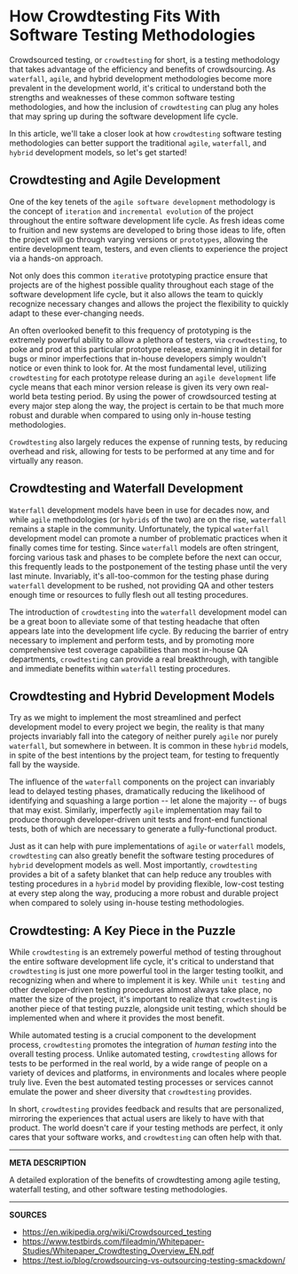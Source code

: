 # How Crowdtesting Fits With Software Testing Methodologies

Crowdsourced testing, or `crowdtesting` for short, is a testing methodology that takes advantage of the efficiency and benefits of crowdsourcing.  As `waterfall`, `agile`, and hybrid development methodologies become more prevalent in the development world, it's critical to understand both the strengths and weaknesses of these common software testing methodologies, and how the inclusion of `crowdtesting` can plug any holes that may spring up during the software development life cycle.

In this article, we'll take a closer look at how `crowdtesting` software testing methodologies can better support the traditional `agile`, `waterfall`, and `hybrid` development models, so let's get started!

## Crowdtesting and Agile Development

One of the key tenets of the `agile software development` methodology is the concept of `iteration` and `incremental evolution` of the project throughout the entire software development life cycle.  As fresh ideas come to fruition and new systems are developed to bring those ideas to life, often the project will go through varying versions or `prototypes`, allowing the entire development team, testers, and even clients to experience the project via a hands-on approach.

Not only does this common `iterative` prototyping practice ensure that projects are of the highest possible quality throughout each stage of the software development life cycle, but it also allows the team to quickly recognize necessary changes and allows the project the flexibility to quickly adapt to these ever-changing needs.

An often overlooked benefit to this frequency of prototyping is the extremely powerful ability to allow a plethora of testers, via `crowdtesting`, to poke and prod at this particular prototype release, examining it in detail for bugs or minor imperfections that in-house developers simply wouldn't notice or even think to look for.  At the most fundamental level, utilizing `crowdtesting` for each prototype release during an `agile development` life cycle means that each minor version release is given its very own real-world beta testing period.  By using the power of crowdsourced testing at every major step along the way, the project is certain to be that much more robust and durable when compared to using only in-house testing methodologies.

`Crowdtesting` also largely reduces the expense of running tests, by reducing overhead and risk, allowing for tests to be performed at any time and for virtually any reason.

## Crowdtesting and Waterfall Development

`Waterfall` development models have been in use for decades now, and while `agile` methodologies (or `hybrids` of the two) are on the rise, `waterfall` remains a staple in the community.  Unfortunately, the typical `waterfall` development model can promote a number of problematic practices when it finally comes time for testing.  Since `waterfall` models are often stringent, forcing various task and phases to be complete before the next can occur, this frequently leads to the postponement of the testing phase until the very last minute.  Invariably, it's all-too-common for the testing phase during `waterfall` development to be rushed, not providing QA and other testers enough time or resources to fully flesh out all testing procedures.

The introduction of `crowdtesting` into the `waterfall` development model can be a great boon to alleviate some of that testing headache that often appears late into the development life cycle.  By reducing the barrier of entry necessary to implement and perform tests, and by promoting more comprehensive test coverage capabilities than most in-house QA departments, `crowdtesting` can provide a real breakthrough, with tangible and immediate benefits within `waterfall` testing procedures.

## Crowdtesting and Hybrid Development Models

Try as we might to implement the most streamlined and perfect development model to every project we begin, the reality is that many projects invariably fall into the category of neither purely `agile` nor purely `waterfall`, but somewhere in between.  It is common in these `hybrid` models, in spite of the best intentions by the project team, for testing to frequently fall by the wayside.

The influence of the `waterfall` components on the project can invariably lead to delayed testing phases, dramatically reducing the likelihood of identifying and squashing a large portion -- let alone the majority -- of bugs that may exist.  Similarly, imperfectly `agile` implementation may fail to produce thorough developer-driven unit tests and front-end functional tests, both of which are necessary to generate a fully-functional product.

Just as it can help with pure implementations of `agile` or `waterfall` models, `crowdtesting` can also greatly benefit the software testing procedures of `hybrid` development models as well.  Most importantly, `crowdtesting` provides a bit of a safety blanket that can help reduce any troubles with testing procedures in a `hybrid` model by providing flexible, low-cost testing at every step along the way, producing a more robust and durable project when compared to solely using in-house testing methodologies.

## Crowdtesting: A Key Piece in the Puzzle

While `crowdtesting` is an extremely powerful method of testing throughout the entire software development life cycle, it's critical to understand that `crowdtesting` is just one more powerful tool in the larger testing toolkit, and recognizing when and where to implement it is key.  While `unit testing` and other developer-driven testing procedures almost always take place, no matter the size of the project, it's important to realize that `crowdtesting` is another piece of that testing puzzle, alongside unit testing, which should be implemented when and where it provides the most benefit.

While automated testing is a crucial component to the development process, `crowdtesting` promotes the integration of _human testing_ into the overall testing process.  Unlike automated testing, `crowdtesting` allows for tests to be performed in the real world, by a wide range of people on a variety of devices and platforms, in environments and locales where people truly live.  Even the best automated testing processes or services cannot emulate the power and sheer diversity that `crowdtesting` provides.

In short, `crowdtesting` provides feedback and results that are personalized, mirroring the experiences that actual users are likely to have with that product.  The world doesn't care if your testing methods are perfect, it only cares that your software works, and `crowdtesting` can often help with that.

---

__META DESCRIPTION__

A detailed exploration of the benefits of crowdtesting among agile testing, waterfall testing, and other software testing methodologies.

---

__SOURCES__

- https://en.wikipedia.org/wiki/Crowdsourced_testing
- https://www.testbirds.com/fileadmin/Whitepaper-Studies/Whitepaper_Crowdtesting_Overview_EN.pdf
- https://test.io/blog/crowdsourcing-vs-outsourcing-testing-smackdown/
